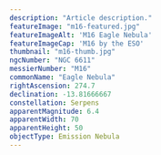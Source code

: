 ```yaml
---
description: "Article description."
featureImage: "m16-featured.jpg"
featureImageAlt: 'M16 Eagle Nebula'
featureImageCap: 'M16 by the ESO'
thumbnail: "m16-thumb.jpg"
ngcNumber: "NGC 6611"
messierNumber: "M16"
commonName: "Eagle Nebula"
rightAscension: 274.7
declination: -13.81666667
constellation: Serpens
apparentMagnitude: 6.4
apparentWidth: 70
apparentHeight: 50
objectType: Emission Nebula
---
```

